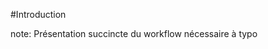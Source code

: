 <!-- .slide: data-breadcrumb="introduction" -->
#Introduction



note:
  Présentation succincte du workflow nécessaire à typo
